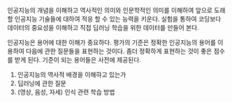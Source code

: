 인공지능의 개념을 이해하고 역사적인 의미와 인문학적인 의미를 이해하여 앞으로 도래할 인공지능 기술들에 대하여 적응 할 수 있는 능력을 키운다. 
실험을 통하여 코딩보다 데이터의 중요성을 이해하고 직접 딥러닝 학습을 위한 데이터를 만들어 본다. 

인공지능은 용어에 대한 이해가 중요하다. 평가의 기준은 정확한 인공지능의 용어를 이용하여 다음에 관한 질문들을 표현하는 것이다. 
좀더 정확하게 표현하는 것이 좋은 점수를 받게 된다. 기준이 되는 용어들은 사전에 제공된다.  

1. 인공지능의 역사적 배경을 이해햐고 있는가
2. 딥러닝에 관한 질문
3. (영상, 음성, 자세) 인식 관련 학습 방법
